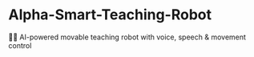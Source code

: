 # Alpha-Smart-Teaching-Robot
🧠🤖 AI-powered movable teaching robot with voice, speech &amp; movement control

